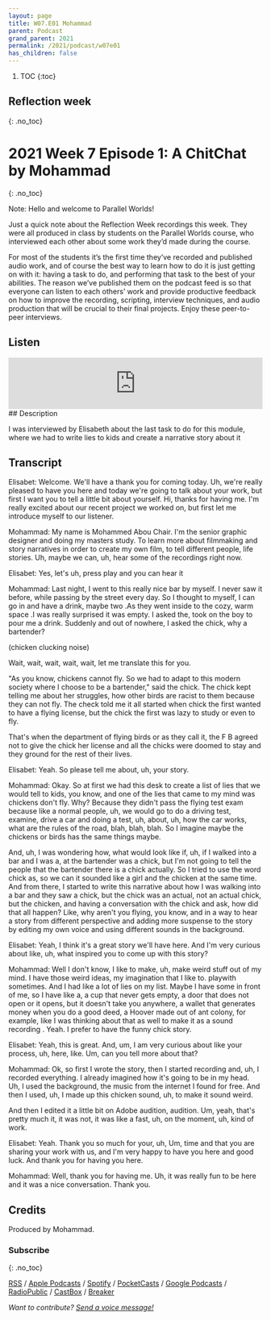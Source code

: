 ```yaml
---
layout: page
title: W07.E01 Mohammad
parent: Podcast
grand_parent: 2021
permalink: /2021/podcast/w07e01
has_children: false
---
```




1. TOC
{:toc}

## Reflection week
{: .no_toc}


# 2021 Week 7 Episode 1: A ChitChat by Mohammad
{: .no_toc}


Note: Hello and welcome to Parallel Worlds!

Just a quick note about the Reflection Week recordings this week. They were all produced in class by students on the Parallel Worlds course, who interviewed each other about some work they’d made during the course.

For most of the students it’s the first time they’ve recorded and published audio work, and of course the best way to learn how to do it is just getting on with it: having a task to do, and performing that task to the best of your abilities. The reason we’ve published them on the podcast feed is so that everyone can listen to each others’ work and provide productive feedback on how to improve the recording, scripting, interview techniques, and audio production that will be crucial to their final projects. Enjoy these peer-to-peer interviews.

## Listen

<iframe src="https://anchor.fm/olliepalmer/embed/episodes/2021-W7-E1-Reflection-A-ChitChat-by-Mohammad-evm3db" height="102px" width="100%" frameborder="0" scrolling="no"></iframe>
## Description

I was interviewed by Elisabeth about the last task to do for this module, where we had to write lies to kids and create a narrative story about it


## Transcript

Elisabet: Welcome. We'll have a thank you for coming today. Uh, we're really pleased to have you here and today we're going to talk about your work, but first I want you to tell a little bit about yourself. Hi, thanks for having me. I'm really excited about our recent project we worked on, but first let me introduce myself to our listener.

Mohammad: My name is Mohammed Abou Chair. I'm the senior graphic designer and doing my masters study. To learn more about filmmaking and story narratives in order to create my own film, to tell different people, life stories. Uh, maybe we can, uh, hear some of the recordings right now.

Elisabet: Yes, let's uh, press play and you can hear it

Mohammad: Last night, I went to this really nice bar by myself. I never saw it before, while passing by the street every day. So I thought to myself, I can go in and have a drink, maybe two .As they went inside to the cozy, warm space .I was really surprised it was empty. I asked the, took on the boy to pour me a drink. Suddenly and out of nowhere, I asked the chick, why a bartender?

(chicken clucking noise)

Wait, wait, wait, wait, wait, let me translate this for you.

"As you know, chickens cannot fly. So we had to adapt to this modern society where I choose to be a bartender," said the chick. The chick kept telling me about her struggles, how other birds are racist to them because they can not fly. The check told me it all started when chick the first wanted to have a flying license, but the chick the first was lazy to study or even to fly.

That's when the department of flying birds or as they call it, the F B agreed not to give the chick her license and all the chicks were doomed to stay and they ground for the rest of their lives.

Elisabet: Yeah. So please tell me about, uh, your story.

Mohammad: Okay. So at first we had this desk to create a list of lies  that we would tell to kids, you know, and one of the lies that came to my mind was chickens don't fly. Why? Because they didn't pass the flying test exam because like a normal people, uh, we would go to do a driving test, examine, drive a car and doing a test, uh, about, uh, how the car works, what are the rules of the road, blah, blah, blah. So I imagine maybe the chickens or birds has the same things maybe.

And, uh, I was wondering how, what would look like if, uh, if I walked into a bar and I was a, at the bartender was a chick, but I'm not going to tell the people that the bartender there is a chick actually. So I tried to use the word chick as, so we can it sounded like a girl and the chicken at the same time. And from there, I started to write this narrative about how I was walking into a bar and they saw a chick, but the chick was an actual, not an actual chick, but the chicken, and having a conversation with the chick and ask, how did that all happen? Like, why aren't you flying, you know, and in a way to hear a story from different perspective and adding more suspense to the story by editing my own voice and using different sounds in the background.

Elisabet: Yeah, I think it's a great story we'll have here. And I'm very curious about like, uh, what inspired you to come up with this story?

Mohammad: Well I don't know, I like to make, uh, make weird stuff out of my mind. I have those weird ideas, my imagination that I like to. playwith sometimes. And I had like a lot of lies on my list. Maybe I have some in front of me, so I have like a, a cup that never gets empty, a door that does not open or it opens, but it doesn't take you anywhere, a wallet that generates money when you do a good deed, a Hoover made out of ant colony, for example, like I was thinking about that as well to make it as a sound recording . Yeah. I prefer to have the funny chick story.

Elisabet: Yeah, this is great. And, um, I am very curious about like your process, uh, here, like. Um, can you tell more about that?

Mohammad: Ok, so first I wrote the story, then I started recording and, uh, I recorded everything. I already imagined how it's going to be in my head. Uh, I used the background, the music from the internet I found for free. And then I used, uh, I made up this chicken sound, uh, to make it sound weird.


And then I edited it a little bit on Adobe audition, audition. Um, yeah, that's pretty much it, it was not, it was like a fast, uh, on the moment, uh, kind of work.

Elisabet: Yeah. Thank you so much for your, uh, Um, time and that you are sharing your work with us, and I'm very happy to have you here and good luck. And thank you for having you here.

Mohammad: Well, thank you for having me. Uh, it was really fun to be here and it was a nice conversation. Thank you.


## Credits

Produced by Mohammad.


### Subscribe
{: .no_toc}

[RSS](https://anchor.fm/s/1884b008/podcast/rss) / [Apple Podcasts](https://podcasts.apple.com/gb/podcast/parallel-worlds/id1504529134) / [Spotify](https://open.spotify.com/show/3L3RhKaoqQZoU9fIcLuZjz) / [PocketCasts](https://pca.st/ha20534r) / [Google Podcasts](https://www.google.com/podcasts?feed=aHR0cHM6Ly9hbmNob3IuZm0vcy8xODg0YjAwOC9wb2RjYXN0L3Jzcw%3D%3D) / [RadioPublic](https://radiopublic.com/parallel-worlds-WzVy1K) / [CastBox](https://castbox.fm/channel/id2710471?utm_source=podcaster&utm_medium=dlink&utm_campaign=c_2710471&utm_content=Parallel%20Worlds-CastBox_FM) / [Breaker](https://www.breaker.audio/parallel-worlds)

_Want to contribute? [Send a voice message!](https://anchor.fm/olliepalmer/message)_
